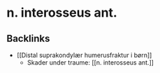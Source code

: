 # n. interosseus ant.

## Backlinks
* [[Distal suprakondylær humerusfraktur i børn]]
	* Skader under traume: [[n. interosseus ant.]]

<!-- {BearID:5C23FB07-CD56-4162-89DC-76381EFCA5DE-31003-00006B5886CFB4B1} -->
